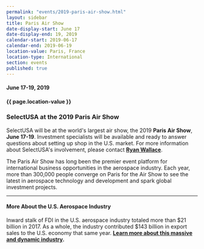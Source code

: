 ```yaml
---
permalink: "events/2019-paris-air-show.html"
layout: sidebar
title: Paris Air Show
date-display-start: June 17
date-display-end: 19, 2019
calendar-start: 2019-06-17
calendar-end: 2019-06-19
location-value: Paris, France
location-type: International
section: events
published: true
---
```


#### June 17-19, 2019

#### {{ page.location-value }}

### SelectUSA at the 2019 Paris Air Show

SelectUSA will be at the world's largest air show, the 2019 **Paris Air Show**, **June 17-19**. Investment specialists will be available and ready to answer questions about setting up shop in the U.S. market. For more information about SelectUSA's involvement, please contact **[Ryan Wallace](mailto:ryan.wallace@trade.gov?Subject=SelectUSA%20at%20Paris%20Air%20Show)**.

The Paris Air Show has long been the premier event platform for international business opportunities in the aerospace industry. Each year, more than 300,000 people converge on Paris for the Air Show to see the latest in aerospace technology and development and spark global investment projects.

---

#### More About the U.S. Aerospace Industry

Inward stalk of FDI in the U.S. aerospace industry totaled more than $21 billion in 2017. As a whole, the industry contributed $143 billion in export sales to the U.S. economy that same year. **[Learn more about this massive and dynamic industry](https://www.selectusa.gov/aerospace-industry-united-states).**
